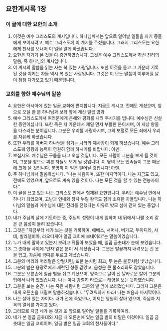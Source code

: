## 요한계시록 1장
### 이 글에 대한 요한의 소개
1. 이것은 예수 그리스도의 계시입니다. 하나님께서는 앞으로 일어날 일들을 자기 종들에게 보이시려고, 예수 그리스도께 이 계시를 주셨습니다. 그래서 그리스도는 요한에게 천사를 보내어 이 일을 알게 하셨습니다.
2. 요한은 자기가 본 것을 다 증언하였습니다. 그것은 예수 그리스도께서 하신 진리의 말씀, 즉 하나님의 계시입니다.
3. 이 계시의 말씀을 읽는 자는 복 있는 사람입니다. 또한 이것을 듣고 그 가운데 기록된 것을 지키는 자들 역시 복 있는 사람입니다. 그것은 이 모든 말씀이 이루어질 날이 점점 다가오고 있기 때문입니다.
### 교회를 향한 예수님의 말씀
4. 요한은 아시아에 있는 일곱 교회에 편지합니다. 지금도 계시고, 전에도 계셨으며, 앞으로 오실 한 분 하나님과 보좌 앞에 계신 일곱 영과
5. 예수 그리스도께서 여러분에게 은혜와 평화를 내려 주시기를 빕니다. 예수님은 신실한 증인이십니다. 또한 죽은 자 가운데서 제일 먼저 부활한 분이시며, 이 세상 왕들을 다스리는 분이십니다. 그분은 우리를 사랑하시며, 그의 보혈로 모든 죄에서 우리를 자유케 하셨습니다.
6. 또한 우리를 아버지 하나님을 섬기는 나라와 제사장이 되게 하셨습니다. 예수 그리스도께 영광과 능력이 영원히 함께 하시기를 바랍니다. 아멘!
7. 보십시오. 예수님은 구름을 타고 오실 것입니다. 모든 사람이 그분을 보게 될 것이며, 그분을 창으로 찌른 자들도 보게 될 것입니다. 이 땅의 모든 민족들이 그분 때문에 크게 울 것입니다. 분명히 이 일은 일어날 것입니다! 아멘.
8. 주 하나님께서 말씀하십니다. "나는 처음이며, 또한 마지막이다. 나는 지금도 있고, 전에도 있었으며, 앞으로도 계속 있을 것이다. 나는 모든 것을 할 수 있는 전능자이다."
9. 이 글을 쓰고 있는 나는 그리스도 안에서 형제된 요한입니다. 우리는 예수님 안에서 하나가 되었으며, 고난과 인내와 장차 누릴 왕국도 함께 소유한 자들입니다. 나는 하나님의 말씀과 예수님에 대한 진리를 전했다는 이유로 밧모 섬에 갇혀 있는 중입니다.
10. 내가 주님의 날에 기도하는 중, 주님의 성령이 내게 임하며 내 뒤에서 나팔 소리 같은 큰 음성이 들려 왔습니다.
11. 그것은 "지금부터 네가 보는 것을 기록하여, 에베소, 서머나, 버가모, 두아디라, 사데, 빌라델비아, 라오디게아 일곱 교회에 보내어라"는 말씀이었습니다.
12. 누가 내게 말하고 있는지 보려고 뒤돌아 보았을 때, 일곱 금촛대가 눈에 보였습니다.
13. 그 촛대들 사이에 '인자'같은 분이 서 계셨습니다. 그분은 발끝까지 내려오는 긴 옷을 입고, 가슴에 금띠를 두르고 계셨습니다.
14. 그분의 머리와 머리털은 양털처럼, 또한 눈처럼 희고, 두 눈은 불꽃처럼 빛났습니다.
15. 그분의 발은 용광로에서 제련된 청동 같았고, 음성은 큰 물소리와도 같았습니다.
16. 그분은 오른손에 일곱 별을 쥐고 계셨으며, 양쪽으로 날이 선 날카로운 칼이 그분의 입에서 나와 있었습니다. 나는 마치 강렬히 타오르는 태양을 보는 듯하였습니다.
17. 그분을 보는 순간, 나는 죽은 사람처럼 그분의 발 앞에 쓰러졌습니다. 그러자 그분은 내게 오른손을 내밀며 말씀하셨습니다. "두려워하지 마라! 나는 처음과 마지막이다.
18. 나는 살아 있는 자이다. 내가 전에 죽었으나, 이제는 영원히 살아 있으며, 죽음과 지옥의 열쇠를 가지고 있다.
19. 그러므로 지금 네가 본 것과 또 앞으로 일어날 일들을 기록하여라.
20. 네가 본 일곱 금촛대와 지금 내 오른손에 있는 일곱 별의 비밀은 이것이다. 일곱 금촛대는 일곱 교회이며, 일곱 별은 일곱 교회의 천사들이다."